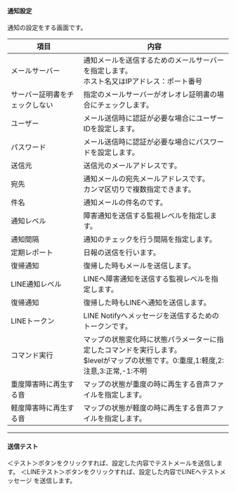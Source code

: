 #### 通知設定
<div class="text-xl">
通知の設定をする画面です。
</div>

>>>

<div class="text-sm">

|項目|内容|
|----|----|
|メールサーバー|通知メールを送信するためのメールサーバーを指定します。<br>ホスト名又はIPアドレス：ポート番号|
|サーバー証明書をチェックしない|指定のメールサーバーがオレオレ証明書の場合にチェックします。|
|ユーザー|メール送信時に認証が必要な場合にユーザーIDを設定します。|
|パスワード|メール送信時に認証が必要な場合にパスワードを設定します。|
|送信元|送信元のメールアドレスです。|
|宛先|通知メールの宛先メールアドレスです。<br>カンマ区切りで複数指定できます。|
|件名|通知メールの件名のです。|
|通知レベル|障害通知を送信する監視レベルを指定します。|
|通知間隔|通知のチェックを行う間隔を指定します。|
|定期レポート|日報の送信を行います。|
|復帰通知|復帰した時もメールを送信します。|
|LINE通知レベル|LINEへ障害通知を送信する監視レベルを指定します。|
|復帰通知|復帰した時もLINEへ通知を送信します。|
|LINEトークン|LINE Notifyへメッセージを送信するためのトークンです。|
|コマンド実行|マップの状態変化時に状態パラメーターに指定したコマンドを実行します。<br> $levelがマップの状態です。0:重度,1:軽度,2:注意,3:正常,-1:不明|
|重度障害時に再生する音|マップの状態が重度の時に再生する音声ファイルを指定します。|
|軽度障害時に再生する音|マップの状態が軽度の時に再生する音声ファイルを指定します。|

</div>

---
#### 送信テスト

<div class="text-xl">
＜テスト＞ボタンをクリックすれば、設定した内容でテストメールを送信します。
＜LINEテスト＞ボタンをクリックすれば、設定した内容でLINEへテストメッセージ
を送信します。

</div>

